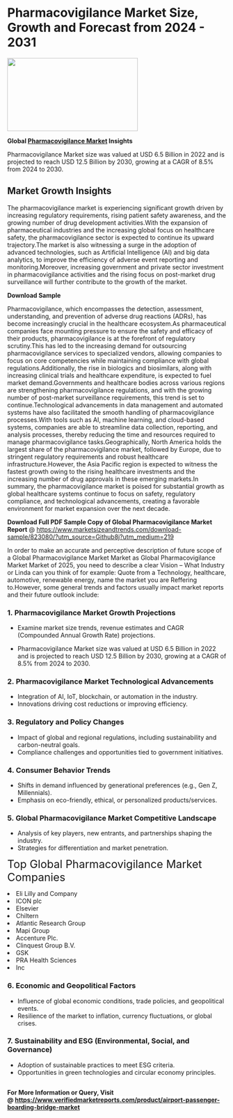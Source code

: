 <H1>Pharmacovigilance Market Size, Growth and Forecast from 2024 - 2031</H1><img class="aligncenter size-medium wp-image-584254" src="https://thirdeyenews.in/wp-content/uploads/2024/09/Global-Market-Research-300x168.jpeg" alt="" width="300" height="168" /><p><strong>Global&nbsp;<a href="https://www.marketsizeandtrends.com/download-sample/823080/?utm_source=Github8j?utm_medium=219">Pharmacovigilance Market</a> Insights</strong></p><p>Pharmacovigilance Market size was valued at USD 6.5 Billion in 2022 and is projected to reach USD 12.5 Billion by 2030, growing at a CAGR of 8.5% from 2024 to 2030.</p><p><h2>Market Growth Insights</h2> <p>The pharmacovigilance market is experiencing significant growth driven by increasing regulatory requirements, rising patient safety awareness, and the growing number of drug development activities.With the expansion of pharmaceutical industries and the increasing global focus on healthcare safety, the pharmacovigilance sector is expected to continue its upward trajectory.The market is also witnessing a surge in the adoption of advanced technologies, such as Artificial Intelligence (AI) and big data analytics, to improve the efficiency of adverse event reporting and monitoring.Moreover, increasing government and private sector investment in pharmacovigilance activities and the rising focus on post-market drug surveillance will further contribute to the growth of the market.</p> <p><strong>Download Sample</strong></p> <p>Pharmacovigilance, which encompasses the detection, assessment, understanding, and prevention of adverse drug reactions (ADRs), has become increasingly crucial in the healthcare ecosystem.As pharmaceutical companies face mounting pressure to ensure the safety and efficacy of their products, pharmacovigilance is at the forefront of regulatory scrutiny.This has led to the increasing demand for outsourcing pharmacovigilance services to specialized vendors, allowing companies to focus on core competencies while maintaining compliance with global regulations.Additionally, the rise in biologics and biosimilars, along with increasing clinical trials and healthcare expenditure, is expected to fuel market demand.Governments and healthcare bodies across various regions are strengthening pharmacovigilance regulations, and with the growing number of post-market surveillance requirements, this trend is set to continue.Technological advancements in data management and automated systems have also facilitated the smooth handling of pharmacovigilance processes.With tools such as AI, machine learning, and cloud-based systems, companies are able to streamline data collection, reporting, and analysis processes, thereby reducing the time and resources required to manage pharmacovigilance tasks.Geographically, North America holds the largest share of the pharmacovigilance market, followed by Europe, due to stringent regulatory requirements and robust healthcare infrastructure.However, the Asia Pacific region is expected to witness the fastest growth owing to the rising healthcare investments and the increasing number of drug approvals in these emerging markets.In summary, the pharmacovigilance market is poised for substantial growth as global healthcare systems continue to focus on safety, regulatory compliance, and technological advancements, creating a favorable environment for market expansion over the next decade.</p> <p><span class=""><strong>Download Full PDF Sample Copy of Global Pharmacovigilance Market Report</strong> @ <a href="https://www.marketsizeandtrends.com/download-sample/823080/?utm_source=Github8j?utm_medium=219" target="_blank">https://www.marketsizeandtrends.com/download-sample/823080/?utm_source=Github8j?utm_medium=219</a></span></p><p>In order to make an accurate and perceptive description of future scope of a Global&nbsp;Pharmacovigilance Market Market as Global&nbsp;Pharmacovigilance Market Market of 2025, you need to describe a clear Vision &ndash; What Industry or Linda can you think of for example: Quote from a Technology, healthcare, automotive, renewable energy, name the market you are Reffering to.However, some general trends and factors usually impact market reports and their future outlook include:</p><h3>1.&nbsp;<strong>Pharmacovigilance Market Growth Projections</strong></h3><ul><li>Examine market size trends, revenue estimates and CAGR (Compounded Annual Growth Rate) projections.</li><li><p>Pharmacovigilance Market size was valued at USD 6.5 Billion in 2022 and is projected to reach USD 12.5 Billion by 2030, growing at a CAGR of 8.5% from 2024 to 2030.</p></li></ul><h3>2.&nbsp;<strong>Pharmacovigilance Market Technological Advancements</strong></h3><ul><li>Integration of AI, IoT, blockchain, or automation in the industry.</li><li>Innovations driving cost reductions or improving efficiency.</li></ul><h3>3.&nbsp;<strong>Regulatory and Policy Changes</strong></h3><ul><li>Impact of global and regional regulations, including sustainability and carbon-neutral goals.</li><li>Compliance challenges and opportunities tied to government initiatives.</li></ul><h3>4.&nbsp;<strong>Consumer Behavior Trends</strong></h3><ul><li>Shifts in demand influenced by generational preferences (e.g., Gen Z, Millennials).</li><li>Emphasis on eco-friendly, ethical, or personalized products/services.</li></ul><h3>5.&nbsp;<strong>Global Pharmacovigilance Market Competitive Landscape</strong></h3><ul><li>Analysis of key players, new entrants, and partnerships shaping the industry.</li><li>Strategies for differentiation and market penetration.</li></ul><p data-pm-slice="1 1 []"><span style="color: inherit; font-family: inherit; font-size: 25px;">Top Global Pharmacovigilance Market Companies</span></p><div class="" data-test-id=""><p><li>Eli Lilly and Company</li><li> ICON plc</li><li> Elsevier</li><li> Chiltern</li><li> Atlantic Research Group</li><li> Mapi Group</li><li> Accenture Plc.</li><li> Clinquest Group B.V.</li><li> GSK</li><li> PRA Health Sciences</li><li> Inc</li></p></div><h3>6.&nbsp;<strong>Economic and Geopolitical Factors</strong></h3><ul><li>Influence of global economic conditions, trade policies, and geopolitical events.</li><li>Resilience of the market to inflation, currency fluctuations, or global crises.</li></ul><h3>7.&nbsp;<strong>Sustainability and ESG (Environmental, Social, and Governance)</strong></h3><ul><li>Adoption of sustainable practices to meet ESG criteria.</li><li>Opportunities in green technologies and circular economy principles.</li></ul><h2><strong style="font-size: 14px;">For More Information or Query, Visit @&nbsp;</strong><a style="background-color: #ffffff; font-size: 14px;" href="https://www.marketsizeandtrends.com/report/pharmacovigilance-market/" target="_blank">https://www.verifiedmarketreports.com/product/airport-passenger-boarding-bridge-market</a></h2>